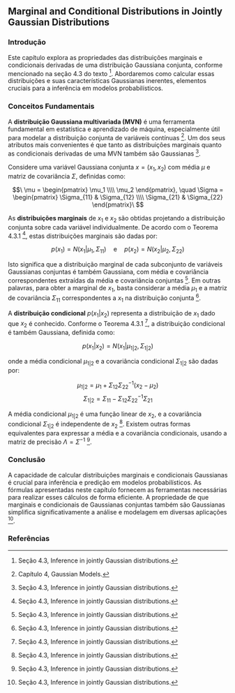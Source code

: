 ## Marginal and Conditional Distributions in Jointly Gaussian Distributions

### Introdução
Este capítulo explora as propriedades das distribuições marginais e condicionais derivadas de uma distribuição Gaussiana conjunta, conforme mencionado na seção 4.3 do texto [^14]. Abordaremos como calcular essas distribuições e suas características Gaussianas inerentes, elementos cruciais para a inferência em modelos probabilísticos.

### Conceitos Fundamentais

A **distribuição Gaussiana multivariada (MVN)** é uma ferramenta fundamental em estatística e aprendizado de máquina, especialmente útil para modelar a distribuição conjunta de variáveis contínuas [^1]. Um dos seus atributos mais convenientes é que tanto as distribuições marginais quanto as condicionais derivadas de uma MVN também são Gaussianas [^14].

Considere uma variável Gaussiana conjunta $x = (x_1, x_2)$ com média $\mu$ e matriz de covariância $\Sigma$, definidas como:

$$\
\mu = \begin{pmatrix} \mu_1 \\\\ \mu_2 \end{pmatrix}, \quad \Sigma = \begin{pmatrix} \Sigma_{11} & \Sigma_{12} \\\\ \Sigma_{21} & \Sigma_{22} \end{pmatrix}\
$$

As **distribuições marginais** de $x_1$ e $x_2$ são obtidas projetando a distribuição conjunta sobre cada variável individualmente. De acordo com o Teorema 4.3.1 [^14], estas distribuições marginais são dadas por:

$$\
p(x_1) = N(x_1|\mu_1, \Sigma_{11}) \quad \text{e} \quad p(x_2) = N(x_2|\mu_2, \Sigma_{22})\
$$

Isto significa que a distribuição marginal de cada subconjunto de variáveis Gaussianas conjuntas é também Gaussiana, com média e covariância correspondentes extraídas da média e covariância conjuntas [^14]. Em outras palavras, para obter a marginal de $x_1$, basta considerar a média $\mu_1$ e a matriz de covariância $\Sigma_{11}$ correspondentes a $x_1$ na distribuição conjunta [^14].

A **distribuição condicional** $p(x_1|x_2)$ representa a distribuição de $x_1$ dado que $x_2$ é conhecido.  Conforme o Teorema 4.3.1 [^14], a distribuição condicional é também Gaussiana, definida como:

$$\
p(x_1|x_2) = N(x_1|\mu_{1|2}, \Sigma_{1|2})\
$$

onde a média condicional $\mu_{1|2}$ e a covariância condicional $\Sigma_{1|2}$ são dadas por:

$$\
\mu_{1|2} = \mu_1 + \Sigma_{12}\Sigma_{22}^{-1}(x_2 - \mu_2)\
$$
$$\
\Sigma_{1|2} = \Sigma_{11} - \Sigma_{12}\Sigma_{22}^{-1}\Sigma_{21}\
$$

A média condicional $\mu_{1|2}$ é uma função linear de $x_2$, e a covariância condicional $\Sigma_{1|2}$ é independente de $x_2$ [^14].  Existem outras formas equivalentes para expressar a média e a covariância condicionais, usando a matriz de precisão $\Lambda = \Sigma^{-1}$ [^14].

### Conclusão
A capacidade de calcular distribuições marginais e condicionais Gaussianas é crucial para inferência e predição em modelos probabilísticos. As fórmulas apresentadas neste capítulo fornecem as ferramentas necessárias para realizar esses cálculos de forma eficiente. A propriedade de que marginais e condicionais de Gaussianas conjuntas também são Gaussianas simplifica significativamente a análise e modelagem em diversas aplicações [^14].

### Referências
[^1]: Capítulo 4, Gaussian Models.
[^14]: Seção 4.3, Inference in jointly Gaussian distributions.
<!-- END -->